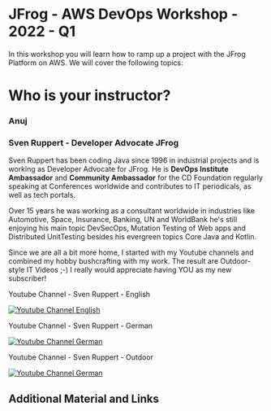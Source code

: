 # JFrog - AWS DevOps Workshop - 2022 - Q1

In this workshop you will learn how to ramp up a project with the JFrog Platform
on AWS. We will cover the following topics:


# Who is your instructor?
### Anuj

### Sven Ruppert - Developer Advocate JFrog
Sven Ruppert has been coding Java since 1996 in industrial projects and is working as Developer Advocate for JFrog.
He is **DevOps Institute Ambassador** and **Community Ambassador** for the CD Foundation
regularly speaking at Conferences worldwide and contributes to IT periodicals, as well as tech portals.

Over 15 years he was working as a consultant worldwide
in industries like Automotive, Space, Insurance, Banking, UN and WorldBank
he's still enjoying his main topic DevSecOps, Mutation Testing of Web apps
and Distributed UnitTesting besides his evergreen topics Core Java and Kotlin.

Since we are all a bit more home, I started with my Youtube channels
and combined my hobby bushcrafting with my work.
The result are Outdoor-style IT Videos ;-)
I really would appreciate having YOU as my new subscriber!

Youtube Channel - Sven Ruppert - English

[![Youtube Channel English](https://yt3.ggpht.com/ytc/AAUvwniR1nyALB7XJIAL49WrhFCMjf39ALwQiAbUoOF1=s176-c-k-c0x00ffffff-no-rj)](https://bit.ly/Outdoor-Nerd "Youtube Channel - Outdoor Nerd")

Youtube Channel - Sven Ruppert - German

[![Youtube Channel German](https://yt3.ggpht.com/ytc/AAUvwnikcyASO4g2KHeCbCouznJ7oxIdBfUimaAVOC3CGFc=s176-c-k-c0x00ffffff-no-rj)](https://www.youtube.com/user/svenruppert "Youtube Channel - Sven Ruppert")

Youtube Channel - Sven Ruppert - Outdoor

[![Youtube Channel German](https://yt3.ggpht.com/ytc/AAUvwnhZCtF1ebTwYW849Uu3l8VdQj62T_eaLsRJy6w2uA=s176-c-k-c0x00ffffff-no-rj)](https://www.youtube.com/channel/UCwFH8F7TNzY5Qi2K98ddNgw "Youtube Channel - Sven Ruppert private")


## Additional Material and Links

